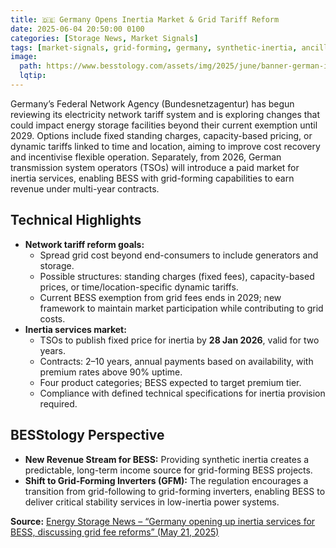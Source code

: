 ```yaml
---
title: 🇩🇪 Germany Opens Inertia Market & Grid Tariff Reform
date: 2025-06-04 20:50:00 0100
categories: [Storage News, Market Signals]
tags: [market-signals, grid-forming, germany, synthetic-inertia, ancillary-services]
image: 
  path: https://www.besstology.com/assets/img/2025/june/banner-german-intertia-market.png
  lqtip:
---
```



Germany’s Federal Network Agency (Bundesnetzagentur) has begun reviewing its electricity network tariff system and is exploring changes that could impact energy storage facilities beyond their current exemption until 2029. Options include fixed standing charges, capacity-based pricing, or dynamic tariffs linked to time and location, aiming to improve cost recovery and incentivise flexible operation. Separately, from 2026, German transmission system operators (TSOs) will introduce a paid market for inertia services, enabling BESS with grid-forming capabilities to earn revenue under multi-year contracts.

## Technical Highlights
- **Network tariff reform goals:**  
  - Spread grid cost beyond end-consumers to include generators and storage.  
  - Possible structures: standing charges (fixed fees), capacity-based prices, or time/location-specific dynamic tariffs.  
  - Current BESS exemption from grid fees ends in 2029; new framework to maintain market participation while contributing to grid costs.  
- **Inertia services market:**  
  - TSOs to publish fixed price for inertia by **28 Jan 2026**, valid for two years.  
  - Contracts: 2–10 years, annual payments based on availability, with premium rates above 90% uptime.  
  - Four product categories; BESS expected to target premium tier.  
  - Compliance with defined technical specifications for inertia provision required.  

## BESStology Perspective  
- **New Revenue Stream for BESS:** Providing synthetic inertia creates a predictable, long-term income source for grid-forming BESS projects.  
- **Shift to Grid-Forming Inverters (GFM):** The regulation encourages a transition from grid-following to grid-forming inverters, enabling BESS to deliver critical stability services in low-inertia power systems.  


**Source:** [Energy Storage News – “Germany opening up inertia services for BESS, discussing grid fee reforms” (May 21, 2025)](https://www.energy-storage.news/germany-opening-up-inertia-services-for-bess-discussing-grid-fee-reforms/)  
